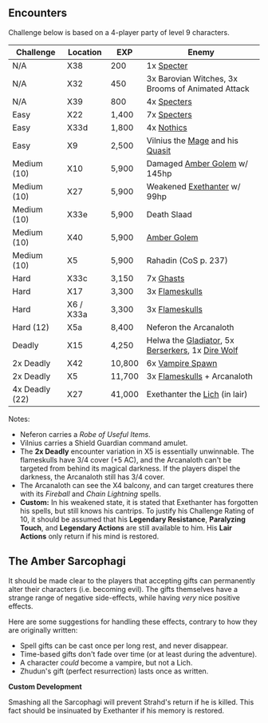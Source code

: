 Encounters
----------

Challenge below is based on a 4-player party of level 9 characters.

| Challenge      | Location  | EXP    | Enemy                                                                                                                    |
|----------------|-----------|--------|--------------------------------------------------------------------------------------------------------------------------|
| N/A            | X38       | 200    | 1x [Specter](images/specter.png)                                                                                         |
| N/A            | X32       | 450    | 3x Barovian Witches, 3x Brooms of Animated Attack                                                                        |
| N/A            | X39       | 800    | 4x [Specters](images/specter.png)                                                                                        |
| Easy           | X22       | 1,400  | 7x [Specters](images/specter.png)                                                                                        |
| Easy           | X33d      | 1,800  | 4x [Nothics](images/nothic.png)                                                                                          |
| Easy           | X9        | 2,500  | Vilnius the [Mage](images/mage.png) and his [Quasit](images/quasit.png)                                                  |
| Medium (10)    | X10       | 5,900  | Damaged [Amber Golem](images/stone-golem.png) w/ 145hp                                                                   |
| Medium (10)    | X27       | 5,900  | Weakened [Exethanter](images/lich.png) w/ 99hp                                                                           |
| Medium (10)    | X33e      | 5,900  | Death Slaad                                                                                                              |
| Medium (10)    | X40       | 5,900  | [Amber Golem](images/stone-golem.png)                                                                                    |
| Medium (10)    | X5        | 5,900  | Rahadin (CoS p. 237)                                                                                                     |
| Hard           | X33c      | 3,150  | 7x [Ghasts](images/ghast.png)                                                                                            |
| Hard           | X17       | 3,300  | 3x [Flameskulls](images/flameskull.png)                                                                                  |
| Hard           | X6 / X33a | 3,300  | 3x [Flameskulls](images/flameskull.png)                                                                                  |
| Hard (12)      | X5a       | 8,400  | Neferon the Arcanaloth                                                                                                   |
| Deadly         | X15       | 4,250  | Helwa the [Gladiator](images/gladiator.png), 5x [Berserkers](images/berserker.png), 1x [Dire Wolf](images/dire-wolf.png) |
| 2x Deadly      | X42       | 10,800 | 6x [Vampire Spawn](images/vampire-spawn.png)                                                                             |
| 2x Deadly      | X5        | 11,700 | 3x [Flameskulls](images/flameskull.png) + Arcanaloth                                                                     |
| 4x Deadly (22) | X27       | 41,000 | Exethanter the [Lich](images/lich.png) (in lair)                                                                         |

Notes:

- Neferon carries a *Robe of Useful Items*.
- Vilnius carries a Shield Guardian command amulet.
- The **2x Deadly** encounter variation in X5 is essentially unwinnable. The
flameskulls have 3/4 cover (+5 AC), and the Arcanaloth can't be targeted from
behind its magical darkness. If the players dispel the darkness, the Arcanaloth
still has 3/4 cover.
- The Arcanaloth can see the X4 balcony, and can target creatures there with its
*Fireball* and *Chain Lightning* spells.
- **Custom:** In his weakened state, it is stated that Exethanter has forgotten
his spells, but still knows his cantrips. To justify his Challenge Rating of 10,
it should be assumed that his **Legendary Resistance**, **Paralyzing Touch**,
and **Legendary Actions** are still available to him. His **Lair Actions** only
return if his mind is restored.

The Amber Sarcophagi
--------------------

It should be made clear to the players that accepting gifts can permanently
alter their characters (i.e. becoming evil). The gifts themselves have a
strange range of negative side-effects, while having *very* nice positive
effects.

Here are some suggestions for handling these effects, contrary to how they
are originally written:

- Spell gifts can be cast once per long rest, and never disappear.
- Time-based gifts don't fade over time (or at least during the adventure).
- A character *could* become a vampire, but not a Lich.
- Zhudun's gift (perfect resurrection) lasts once as written.

**Custom Development**

Smashing all the Sarcophagi will prevent Strahd's return if he is killed.
This fact should be insinuated by Exethanter if his memory is restored.
